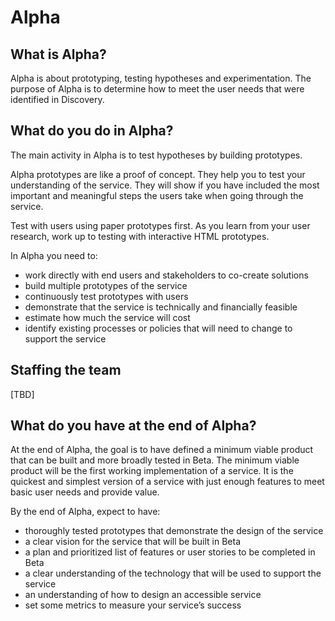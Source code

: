 # Alpha

## What is Alpha?

Alpha is about prototyping, testing hypotheses and experimentation. The purpose of Alpha is to determine how to meet the user needs that were identified in Discovery. 

## What do you do in Alpha?

The main activity in Alpha is to test hypotheses by building prototypes.

Alpha prototypes are like a proof of concept. They help you to test your understanding of the service. They will show if you have included the most important and meaningful steps the users take when going through the service.

Test with users using paper prototypes first. As you learn from your user research, work up to testing with interactive HTML prototypes.

In Alpha you need to:

- work directly with end users and stakeholders to co-create solutions
- build multiple prototypes of the service
- continuously test prototypes with users
- demonstrate that the service is technically and financially feasible
- estimate how much the service will cost
- identify existing processes or policies that will need to change to support the service

## Staffing the team 
[TBD]

## What do you have at the end of Alpha?

At the end of Alpha, the goal is to have defined a minimum viable product that can be built and more broadly tested in Beta. The minimum viable product will be the first working implementation of a service. It is the quickest and simplest version of a service with just enough features to meet basic user needs and provide value.

By the end of Alpha, expect to have:

- thoroughly tested prototypes that demonstrate the design of the service
- a clear vision for the service that will be built in Beta
- a plan and prioritized list of features or user stories to be completed in Beta
- a clear understanding of the technology that will be used to support the service
- an understanding of how to design an accessible service
- set some metrics to measure your service’s success
